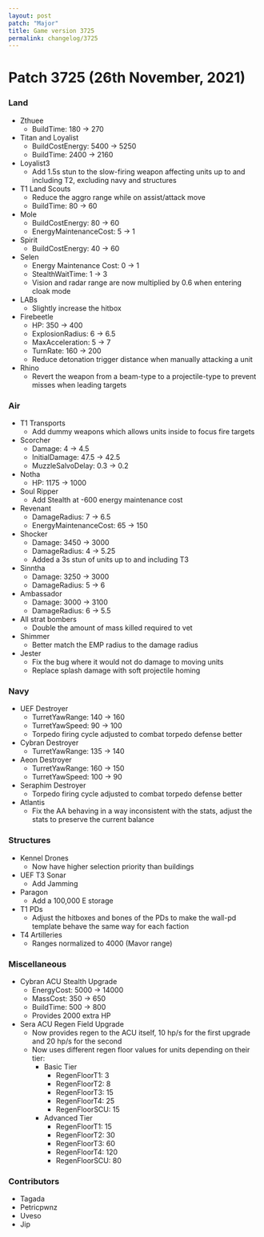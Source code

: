 ```yaml
---
layout: post
patch: "Major"
title: Game version 3725
permalink: changelog/3725
---
```


# Patch 3725 (26th November, 2021)

### Land

- Zthuee
  - BuildTime: 180 → 270
- Titan and Loyalist
  - BuildCostEnergy: 5400 → 5250
  - BuildTime: 2400 → 2160
- Loyalist3
  - Add 1.5s stun to the slow-firing weapon affecting units up to and including T2, excluding navy and structures
- T1 Land Scouts
  - Reduce the aggro range while on assist/attack move
  - BuildTime: 80 → 60
- Mole
  - BuildCostEnergy: 80 → 60
  - EnergyMaintenanceCost: 5 → 1
- Spirit
  - BuildCostEnergy: 40 → 60
- Selen
  - Energy Maintenance Cost: 0 → 1
  - StealthWaitTime: 1 → 3
  - Vision and radar range are now multiplied by 0.6 when entering cloak mode
- LABs
  - Slightly increase the hitbox
- Firebeetle
  - HP: 350 → 400
  - ExplosionRadius: 6 → 6.5
  - MaxAcceleration: 5 → 7
  - TurnRate: 160 → 200
  - Reduce detonation trigger distance when manually attacking a unit
- Rhino
  - Revert the weapon from a beam-type to a projectile-type to prevent misses when leading targets

### Air

- T1 Transports
  - Add dummy weapons which allows units inside to focus fire targets
- Scorcher
  - Damage: 4 → 4.5
  - InitialDamage: 47.5 → 42.5
  - MuzzleSalvoDelay: 0.3 → 0.2
- Notha
  - HP: 1175 → 1000
- Soul Ripper
  - Add Stealth at -600 energy maintenance cost
- Revenant
  - DamageRadius: 7 → 6.5
  - EnergyMaintenanceCost: 65 → 150
- Shocker
  - Damage: 3450 → 3000
  - DamageRadius: 4 → 5.25
  - Added a 3s stun of units up to and including T3
- Sinntha
  - Damage: 3250 → 3000
  - DamageRadius: 5 → 6
- Ambassador
  - Damage: 3000 → 3100
  - DamageRadius: 6 → 5.5
- All strat bombers
  - Double the amount of mass killed required to vet
- Shimmer
  - Better match the EMP radius to the damage radius
- Jester
  - Fix the bug where it would not do damage to moving units
  - Replace splash damage with soft projectile homing

### Navy

- UEF Destroyer
  - TurretYawRange: 140 → 160
  - TurretYawSpeed: 90 → 100
  - Torpedo firing cycle adjusted to combat torpedo defense better
- Cybran Destroyer
  - TurretYawRange: 135 → 140
- Aeon Destroyer
  - TurretYawRange: 160 → 150
  - TurretYawSpeed: 100 → 90
- Seraphim Destroyer
  - Torpedo firing cycle adjusted to combat torpedo defense better
- Atlantis
  - Fix the AA behaving in a way inconsistent with the stats, adjust the stats to preserve the current balance

### Structures

- Kennel Drones
  - Now have higher selection priority than buildings
- UEF T3 Sonar
  - Add Jamming
- Paragon
  - Add a 100,000 E storage
- T1 PDs
  - Adjust the hitboxes and bones of the PDs to make the wall-pd template behave the same way for each faction
- T4 Artilleries
  - Ranges normalized to 4000 (Mavor range)

### Miscellaneous

- Cybran ACU Stealth Upgrade
  - EnergyCost: 5000 → 14000
  - MassCost: 350 → 650
  - BuildTime: 500 → 800
  - Provides 2000 extra HP
- Sera ACU Regen Field Upgrade
  - Now provides regen to the ACU itself, 10 hp/s for the first upgrade and 20 hp/s for the second
  - Now uses different regen floor values for units depending on their tier:
    - Basic Tier
      - RegenFloorT1: 3
      - RegenFloorT2: 8
      - RegenFloorT3: 15
      - RegenFloorT4: 25
      - RegenFloorSCU: 15
    - Advanced Tier
      - RegenFloorT1: 15
      - RegenFloorT2: 30
      - RegenFloorT3: 60
      - RegenFloorT4: 120
      - RegenFloorSCU: 80

### Contributors

- Tagada
- Petricpwnz
- Uveso
- Jip
